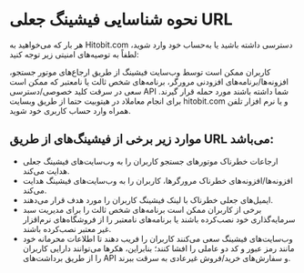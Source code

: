 # نحوه شناسایی فیشینگ جعلی URL

هر بار که می‌خواهید به Hitobit.com دسترسی داشته باشید یا به‌حساب خود وارد شوید، لطفاً به توصیه‌های امنیتی زیر توجه کنید:

کاربران ممکن است توسط وب‌سایت فیشینگ از طریق ارجاع‌های موتور جستجو، افزونه‌ها/برنامه‌های افزودنی مرورگر، برنامه‌های شخص ثالث یا نامعتبر که ممکن است سعی در سرقت کلید خصوصی/دسترسی API شما داشته باشند مورد حمله قرار گیرند.
برای انجام معاملاد در هیتوبیت حتما از طریق وبسایت hitobit.com  و یا نرم افزار تلفن همراه وارد حساب کاربری خود شوید.

## موارد زیر برخی از فیشینگ‌های از طریق URL می‌باشد:
-	ارجاعات خطرناک موتورهای جستجو کاربران را به وب‌سایت‌های فیشینگ جعلی هدایت می‌کند.
-	افزونه‌ها/افزونه‌های خطرناک مرورگرها، کاربران را به وب‌سایت‌های فیشینگ هدایت می‌کند.
-	ایمیل‌های جعلی خطرناک با لینک فیشینگ کاربران را مورد هدف قرار می‌دهند.
-	برخی از کاربران ممکن است برنامه‌های شخص ثالث را برای مدیریت سبد سرمایه‌گذاری خود نصب‌کرده باشند یا برنامه‌های نامعتبر را از فروشگاه‌های نرم‌اقزار غیر معتبر نصب‌کرده باشند.
-	وب‌سایت‌های فیشینگ سعی می‌کنند کاربران را فریب دهند تا اطلاعات محرمانه خود مانند رمز عبور و کد دو عاملی را افشا کنند؛ بنابراین، هکرها می‌توانند دارایی کاربران را از طریق برداشت‌های API و سفارش‌های خرید/فروش غیرعادی به سرقت ببرند.

